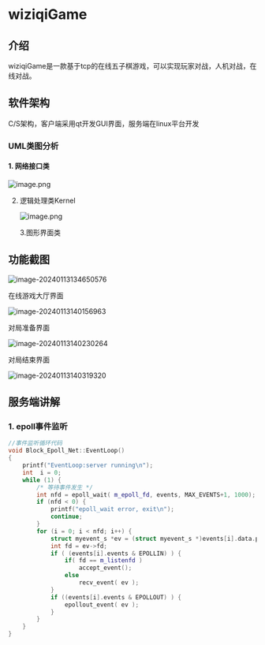 # wiziqiGame

## 介绍

wiziqiGame是一款基于tcp的在线五子棋游戏，可以实现玩家对战，人机对战，在线对战。

## 软件架构

C/S架构，客户端采用qt开发GUI界面，服务端在linux平台开发

### UML类图分析

#### 1. 网络接口类

![image.png](https://cdn.nlark.com/yuque/0/2024/png/42406148/1705895737385-4cc2796a-6864-40be-ba71-824b9290a1ac.png#averageHue=%231b1720&clientId=uc1437574-ac05-4&from=paste&height=799&id=uedd9b72b&originHeight=1199&originWidth=1646&originalType=binary&ratio=1.5&rotation=0&showTitle=false&size=199835&status=done&style=none&taskId=u441ff0d7-3186-4f9e-9c1f-e705a387bfa&title=&width=1097.3333333333333)

2. 逻辑处理类Kernel

   ![image.png](https://cdn.nlark.com/yuque/0/2024/png/42406148/1705895764607-adcd9e01-edd5-4384-9902-07b04ea7dd8b.png#averageHue=%231b1822&clientId=uc1437574-ac05-4&from=paste&height=638&id=u89d58525&originHeight=957&originWidth=1052&originalType=binary&ratio=1.5&rotation=0&showTitle=false&size=237222&status=done&style=none&taskId=ue9c26056-0432-421c-8fae-87350997f7f&title=&width=701.3333333333334)

    3.图形界面类

## 功能截图

![image-20240113134650576](https://s2.loli.net/2024/01/13/6xXhBCUjMrIJgy2.png)

在线游戏大厅界面

![image-20240113140156963](https://s2.loli.net/2024/01/13/x5aCuDthslHbyWq.png)

对局准备界面

![image-20240113140230264](https://s2.loli.net/2024/01/13/mcUGhMvRbfgpC7q.png)

对局结束界面

![image-20240113140319320](https://s2.loli.net/2024/01/13/onGpsuwBd2NDTv5.png)

## 服务端讲解

### 1. epoll事件监听

~~~cpp
//事件监听循环代码
void Block_Epoll_Net::EventLoop()
{
    printf("EventLoop:server running\n");
    int  i = 0;
    while (1) {
        /* 等待事件发生 */
        int nfd = epoll_wait( m_epoll_fd, events, MAX_EVENTS+1, 1000);
        if (nfd < 0) {
            printf("epoll_wait error, exit\n");
            continue;
        }
        for (i = 0; i < nfd; i++) {
            struct myevent_s *ev = (struct myevent_s *)events[i].data.ptr;
            int fd = ev->fd;
            if ( (events[i].events & EPOLLIN) ) {
                if( fd == m_listenfd )
                    accept_event();
                else
                    recv_event( ev );
            }
            if ((events[i].events & EPOLLOUT) ) {
                epollout_event( ev );
            }
        }
    }
}
~~~

